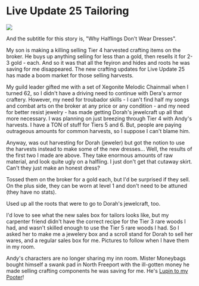 # Live Update 25 Tailoring

![](http://westkarana.com/images/dresses.jpg)

And the subtitle for this story is, "Why Halflings Don't Wear Dresses".

My son is making a killing selling Tier 4 harvested crafting items on the broker. He buys up anything selling for less than a gold, then resells it for 2-3 gold - each. And so it was that all the feyiron and hides and roots he was saving for me disappeared. The new crafting updates for Live Update 25 has made a boom market for those selling harvests.

My guild leader gifted me with a set of Xegonite Melodic Chainmail when I turned 62, so I didn't have a driving need to continue with Dera's armor craftery. However, my need for troubador skills - I can't find half my songs and combat arts on the broker at any price or any condition - and my need for better resist jewelry - has made getting Dorah's jewelcraft up all that more necessary. I was planning on just breezing through Tier 4 with Andy's harvests. I have a TON of stuff for Tiers 5 and 6. But, people are paying outrageous amounts for common harvests, so I suppose I can't blame him.

Anyway, was out harvesting for Dorah (jeweler) but got the notion to use the harvests instead to make some of the new dresses... Well, the results of the first two I made are above. They take enormous amounts of raw material, and look quite ugly on a halfling. I just don't get that cutaway skirt. Can't they just make an honest dress?

Tossed them on the broker for a gold each, but I'd be surprised if they sell. On the plus side, they can be worn at level 1 and don't need to be attuned (they have no stats).

Used up all the roots that were to go to Dorah's jewelcraft, too.

I'd love to see what the new sales box for tailors looks like, but my carpenter friend didn't have the correct recipe for the Tier 3 rare woods I had, and wasn't skilled enough to use the Tier 5 rare woods I had. So I asked her to make me a jewelery box and a scroll stand for Dorah to sell her wares, and a regular sales box for me. Pictures to follow when I have them in my room.

Andy's characters are no longer sharing my inn room. Mister Moneybags bought himself a swank pad in North Freeport with the ill-gotten money he made selling crafting components he was saving for me. He's [Lupin to my Pooter](http://www.westkarana.com/index.php?entry=entry060626-160059)!
